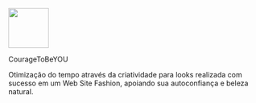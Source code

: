 <p><img width="80" heigth="80" src="https://github.com/BiaRosaR/CouragetoBeYOU/assets/125586731/fa62175e-6c79-432c-aeb0-485db531ae9d"></p> CourageToBeYOU
 
Otimização do tempo através da criatividade para looks realizada com sucesso em um Web Site Fashion, apoiando sua autoconfiança e beleza natural.
